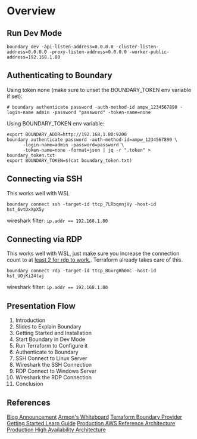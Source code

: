 # Overview

## Run Dev Mode

```shell
boundary dev -api-listen-address=0.0.0.0 -cluster-listen-address=0.0.0.0 -proxy-listen-address=0.0.0.0 -worker-public-address=192.168.1.80
```

## Authenticating to Boundary

Using token none (make sure to unset the BOUNDARY_TOKEN env variable if set):
```shell
# boundary authenticate password -auth-method-id ampw_1234567890 -login-name admin -password "password" -token-name=none
```

Using BOUNDARY_TOKEN env variable:
```shell
export BOUNDARY_ADDR=http://192.168.1.80:9200
boundary authenticate password -auth-method-id=ampw_1234567890 \
      -login-name=admin -password=password \
      -token-name=none -format=json | jq -r ".token" > boundary_token.txt
export BOUNDARY_TOKEN=$(cat boundary_token.txt)
```

## Connecting via SSH

This works well with WSL
```shell
boundary connect ssh -target-id ttcp_7LRbqnnjVy -host-id hst_6vtDxXpX5y
```
wireshark filter: `ip.addr == 192.168.1.80`

## Connecting via RDP

This works well with WSL, just make sure you increase the connection count to at [least 2 for rdp to work.](https://discuss.hashicorp.com/t/rdp-to-windows-server-not-connecting/16169). Terraform already takes care of this.

```shell
boundary connect rdp -target-id ttcp_BGvrgRh0XC -host-id hst_UOjKi24taj
```

wireshark filter: `ip.addr == 192.168.1.80`

## Presentation Flow
1. Introduction
2. Slides to Explain Boundary
3. Getting Started and Installation
4. Start Boundary in Dev Mode
5. Run Terraform to Configure it
6. Authenticate to Boundary
7. SSH Connect to Linux Server
8. Wireshark the SSH Connection
9. RDP Connect to Windows Server
10. Wireshark the RDP Connection
11. Conclusion

## References
[Blog Announcement](https://www.hashicorp.com/blog/hashicorp-boundary)
[Armon's Whiteboard](https://youtu.be/tUMe7EsXYBQ)
[Terraform Boundary Provider](https://registry.terraform.io/providers/hashicorp/boundary/latest)
[Getting Started Learn Guide](https://learn.hashicorp.com/tutorials/boundary/getting-started-intro?in=boundary/getting-started)
[Production AWS Reference Architecture](https://github.com/hashicorp/boundary-reference-architecture)
[Production High Availability Architecture](https://www.boundaryproject.io/docs/installing/high-availability)